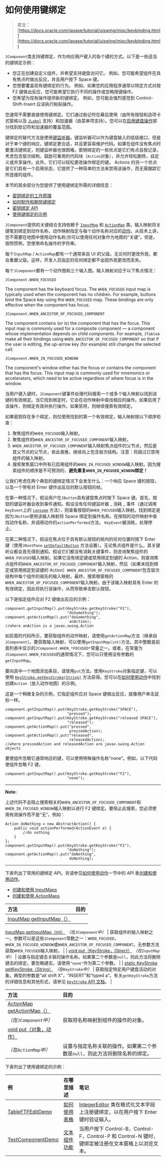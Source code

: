 # 如何使用键绑定

> 原文： [https://docs.oracle.com/javase/tutorial/uiswing/misc/keybinding.html](https://docs.oracle.com/javase/tutorial/uiswing/misc/keybinding.html)

`JComponent`类支持键绑定，作为响应用户键入的各个键的方式。以下是一些适当的键绑定示例：

*   您正在创建自定义组件，并希望支持键盘访问它。
    例如，您可能希望组件在具有焦点时做出反应，并且用户按下 Space 键。
*   您想要覆盖现有键绑定的行为。
    例如，如果您的应用程序通常以特定方式对按 F2 键做出反应，您可能希望它执行不同的操作或忽略按键操作。
*   您希望为现有操作提供新的键绑定。
    例如，您可能会强烈感觉到 Control-Shift-Insert 应该执行粘贴操作。

您通常不需要直接使用键绑定。它们通过助记符在幕后使用（由所有按钮和选项卡式窗格以及 [`JLabel`](https://docs.oracle.com/javase/8/docs/api/javax/swing/JLabel.html) 支持）和加速器（由菜单项支持）。您可以在[启用键盘操作](../components/menu.html#mnemonic)部分找到助记符和加速器的覆盖范围。

键绑定的替代方法是使用[键监听器](../events/keylistener.html)。键监听器可以作为键盘输入的低级接口，但是对于单个键的响应，键绑定更合适，并且更容易维护代码。如果在组件没有焦点时要激活键绑定，则键监听器也很困难。密钥绑定的一些优点是它们有点自我记录，考虑包含层次结构，鼓励可重用的代码块（`Action`对象），并允许轻松删除，自定义或共享操作。此外，它们可以轻松更改操作绑定的键。 Actions 的另一个优点是它们具有一个启用状态，它提供了一种简单的方法来禁用该操作，而无需跟踪它所连接的组件。

本节的其余部分为您提供了使用键绑定所需的详细信息：

*   [密钥绑定的工作原理](#maps)
*   [如何制作和删除键绑定](#howto)
*   [密钥绑定 API](#api)
*   [使用键绑定的示例](#eg)

`JComponent`提供的关键结合支持依赖于 [`InputMap`](https://docs.oracle.com/javase/8/docs/api/javax/swing/InputMap.html) 和 [`ActionMap`](https://docs.oracle.com/javase/8/docs/api/javax/swing/ActionMap.html) 类。输入映射将关键笔划绑定到动作名称，动作映射指定与每个动作名称对应的[动作](action.html)。从技术上讲，您不需要在地图中使用动作名称;你可以使用任何对象作为地图的“关键”。但是，按照惯例，您使用命名操作的字符串。

每个`InputMap` / `ActionMap`都有一个通常来自 UI 的父级。无论何时更改外观，都会重置父级。这样，开发人员指定的任何绑定都不会因外观更改而丢失。

每个`JComponent`都有一个动作图和三个输入图。输入映射对应于以下焦点情况：

`JComponent.WHEN_FOCUSED`

The component has the keyboard focus. The `WHEN_FOCUSED` input map is typically used when the component has no children. For example, buttons bind the Space key using the `WHEN_FOCUSED` map.
These bindings are only effective when the component has focus.

`JComponent.WHEN_ANCESTOR_OF_FOCUSED_COMPONENT`

The component contains (or is) the component that has the focus. This input map is commonly used for a composite component — a component whose implementation depends on child components. For example, `JTable`s make all their bindings using `WHEN_ANCESTOR_OF_FOCUSED_COMPONENT` so that if the user is editing, the up-arrow key (for example) still changes the selected cell.

`JComponent.WHEN_IN_FOCUSED_WINDOW`

The component's window either has the focus or contains the component that has the focus. This input map is commonly used for mnemonics or accelerators, which need to be active regardless of where focus is in the window.

当用户键入键时，`JComponent`键事件处理代码搜索一个或多个输入映射以找到该键的有效绑定。当它找到绑定时，它会在动作映射中查找相应的操作。如果启用了该操作，则绑定有效并执行操作。如果禁用，则继续搜索有效绑定。

如果密钥存在多个绑定，则仅使用找到的第一个有效绑定。输入映射按以下顺序检查：

1.  聚焦组件的`WHEN_FOCUSED`输入映射。
2.  聚焦组件的`WHEN_ANCESTOR_OF_FOCUSED_COMPONENT`输入映射。
3.  `WHEN_ANCESTOR_OF_FOCUSED_COMPONENT`输入映射焦点组件的父节点，然后是其父节点的父节点，依此类推，继续向上包含层次结构。注意：将跳过已禁用组件的输入映射。
4.  搜索聚焦窗口中所有已启用组件的`WHEN_IN_FOCUSED_WINDOW`输入映射。因为搜索组件的顺序是不可预测的，**避免重复`WHEN_IN_FOCUSED_WINDOW`绑定！**

让我们考虑在两个典型的键绑定情况下会发生什么：一个响应 Space 键的按钮，以及一个带有对 Enter 键作出反应的默认按钮的帧。

在第一种情况下，假设用户在`JButton`具有键盘焦点时按下 Space 键。首先，按钮的键监听器会收到事件通知。假设没有任何键监听器 _ 消耗 _ 事件（通过调用`KeyEvent`上的 [`consume`](https://docs.oracle.com/javase/8/docs/api/java/awt/event/InputEvent.html#consume--) 方法），则查看按钮的`WHEN_FOCUSED`输入映射。找到绑定是因为`JButton`使用该输入映射将 Space 绑定到操作名称。在按钮的动作映射中查找动作名称，并调用动作的`actionPerformed`方法。 `KeyEvent`被消耗，处理停止。

在第二种情况下，假设在焦点位于具有默认按钮的帧内的任何位置时按下 Enter 键（使用`JRootPane` [`setDefaultButton`](https://docs.oracle.com/javase/8/docs/api/javax/swing/JRootPane.html#setDefaultButton-javax.swing.JButton-) 方法设置）。无论焦点组件是什么，其关键听众都会首先得到通知。假设它们都没有消耗关键事件，则咨询聚焦组件的`WHEN_FOCUSED`输入映射。如果它没有绑定键或禁用绑定到键的 Action，则查询焦点组件的`WHEN_ANCESTOR_OF_FOCUSED_COMPONENT`输入映射，然后（如果未找到绑定或禁用绑定到该键的 Action）`WHEN_ANCESTOR_OF_FOCUSED_COMPONENT`包含层次结构中每个组件的祖先的输入映射。最终，搜索根窗格的`WHEN_ANCESTOR_OF_FOCUSED_COMPONENT`输入映射。由于该输入映射具有 Enter 的有效绑定，因此将执行该操作，从而导致单击默认按钮。

以下是指定组件应对 F2 键做出反应的示例：

```
component.getInputMap().put(KeyStroke.getKeyStroke("F2"),
                            "doSomething");
component.getActionMap().put("doSomething",
                             anAction);
//where anAction is a javax.swing.Action

```

如前面的代码所示，要获取组件的动作映射，请使用`getActionMap`方法（继承自`JComponent`）。要获取输入映射，可以使用`getInputMap(int)`方法，其中整数是前面列表中显示的`JComponent.WHEN_*FOCUSED*`常量之一。或者，在常量为`JComponent.WHEN_FOCUSED`的通常情况下，您可以只使用没有参数的`getInputMap`。

要向其中一个地图添加条目，请使用`put`方法。使用`KeyStroke`对象指定键，可以使用 [`KeyStroke.getKeyStroke(String)`](https://docs.oracle.com/javase/8/docs/api/javax/swing/KeyStroke.html#getKeyStroke-java.lang.String-) 方法获得。您可以在[如何使用动作](../misc/action.html)中找到创建`Action`（放入动作地图）的示例。

这是一个稍微复杂的示例，它指定组件应对 Space 键做出反应，就像用户单击鼠标一样。

```
component.getInputMap().put(KeyStroke.getKeyStroke("SPACE"),
                            "pressed");
component.getInputMap().put(KeyStroke.getKeyStroke("released SPACE"),
                            "released");
component.getActionMap().put("pressed",
                             pressedAction);
component.getActionMap().put("released",
                             releasedAction);
//where pressedAction and releasedAction are javax.swing.Action objects

```

要使组件忽略它通常响应的键，可以使用特殊操作名称“none”。例如，以下代码使组件忽略 F2 键。

```
component.getInputMap().put(KeyStroke.getKeyStroke("F2"),
                            "none");

```

* * *

**Note:** 

上述代码不会阻止搜索相关的`WHEN_ANCESTOR_OF_FOCUSED_COMPONENT`和`WHEN_IN_FOCUSED_WINDOW`输入映射以进行 F2 键绑定。要阻止此搜索，您必须使用有效操作而不是“无”。例如：

```
Action doNothing = new AbstractAction() {
    public void actionPerformed(ActionEvent e) {
        //do nothing
    }
};
component.getInputMap().put(KeyStroke.getKeyStroke("F2"),
                            "doNothing");
component.getActionMap().put("doNothing",
                             doNothing);

```

* * *

下表列出了常用的键绑定 API。另请参见[如何使用动作](action.html)一节中的 API 表[创建和使用动作](action.html#actionapi)。

*   [创建和使用 InputMaps](#inputmap)
*   [创建和使用 ActionMaps](#actionmap)


| 方法 | 目的 |
| :-- | :-- |
| [InputMap getInputMap（）](https://docs.oracle.com/javase/8/docs/api/javax/swing/JComponent.html#getInputMap--)
[InputMap getInputMap（int）](https://docs.oracle.com/javase/8/docs/api/javax/swing/JComponent.html#getInputMap-int-)
_（在`JComponent`中）_ | 获取组件的输入映射之一。参数可以是这些`JComponent`常数之一：`WHEN_FOCUSED`，`WHEN_IN_FOCUSED_WINDOW`或`WHEN_ANCESTOR_OF_FOCUSED_COMPONENT`。无参数方法获取`WHEN_FOCUSED`输入映射。 |
| [void put（KeyStroke，Object）](https://docs.oracle.com/javase/8/docs/api/javax/swing/InputMap.html#put-javax.swing.KeyStroke-java.lang.Object-)
_（在`InputMap`中）_ | 设置与指定键击关联的操作名称。如果第二个参数是`null`，则此方法将删除键击的绑定。要忽略键击，请使用`"none"`作为第二个参数。 |
| [static KeyStroke getKeyStroke（String）](https://docs.oracle.com/javase/8/docs/api/javax/swing/KeyStroke.html#getKeyStroke-java.lang.String-)
_（在`KeyStroke`中）_ | 获取指定特定用户键盘活动的对象。典型的参数是“alt shift X”，“INSERT”和“typed a”。有关`getKeyStroke`方法的详细信息和其他形式，请参见 [`KeyStroke` API 文档](https://docs.oracle.com/javase/8/docs/api/javax/swing/KeyStroke.html)。 |


| 方法 | 目的 |
| :-- | :-- |
| [ActionMap getActionMap（）](https://docs.oracle.com/javase/8/docs/api/javax/swing/JComponent.html#getActionMap--)
_（在`JComponent`中）_ | 获取将名称映射到组件的操作的对象。 |
| [void put（对象，动作）](https://docs.oracle.com/javase/8/docs/api/javax/swing/ActionMap.html#put-java.lang.Object-javax.swing.Action-)
_（在`ActionMap`中）_ | 设置与指定名称关联的操作。如果第二个参数是`null`，则此方法将删除名称的绑定。 |

下表列出了使用键绑定的示例：

| 例 | 在哪里描述 | 笔记 |
| :-- | :-- | :-- |
| [TableFTFEditDemo](../examples/components/index.html#TableFTFEditDemo) | [如何使用表格](../components/table.html) | [IntegerEditor](../components/../examples/components/TableFTFEditDemoProject/src/components/IntegerEditor.java) 类在格式化文本字段上注册键绑定，以在用户按下 Enter 键时验证输入。 |
| [TextComponentDemo](../examples/components/index.html#TextComponentDemo) | [文本组件功能](../components/generaltext.html) | 当用户按下 Control-B，Control-F，Control-P 和 Control-N 键时，键绑定被注册在文本窗格上以浏览文本。 |